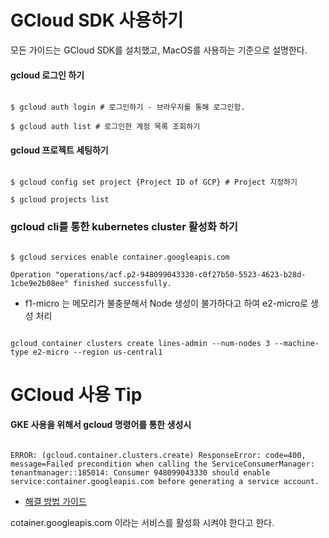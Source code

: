 
# GCloud SDK 사용하기 

모든 가이드는 GCloud SDK를 설치했고, MacOS를 사용하는 기준으로 설명한다. 

#### gcloud 로그인 하기 

```shell 

$ gcloud auth login # 로그인하기 - 브라우저를 통해 로그인함. 

$ gcloud auth list # 로그인한 계정 목록 조회하기 

```

#### gcloud 프로젝트 세팅하기 

```shell 

$ gcloud config set project {Project ID of GCP} # Project 지정하기 

$ gcloud projects list 

```


### gcloud cli를 통한 kubernetes cluster 활성화 하기 

```shell 

$ gcloud services enable container.googleapis.com

Operation "operations/acf.p2-948099043330-c0f27b50-5523-4623-b28d-1cbe9e2b08ee" finished successfully.

```

- f1-micro 는 메모리가 불충분해서 Node 생성이 불가하다고 하여 e2-micro로 생성 처리 

```shell

gcloud container clusters create lines-admin --num-nodes 3 --machine-type e2-micro --region us-central1

```

# GCloud 사용 Tip 

#### GKE 사용을 위해서 gcloud 명령어를 통한 생성시 

```shell 

ERROR: (gcloud.container.clusters.create) ResponseError: code=400, message=Failed precondition when calling the ServiceConsumerManager: tenantmanager::185014: Consumer 948099043330 should enable service:container.googleapis.com before generating a service account.

```

- [해결 방법 가이드](https://stackoverflow.com/questions/64537546/error-gcloud-container-clusters-create-responseerror-code-400-message-faile)

cotainer.googleapis.com 이라는 서비스를 활성화 시켜야 한다고 한다. 